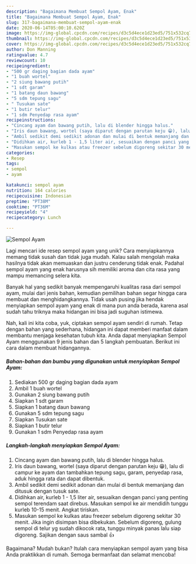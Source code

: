 ```yaml
---
description: "Bagaimana Membuat Sempol Ayam, Enak"
title: "Bagaimana Membuat Sempol Ayam, Enak"
slug: 317-bagaimana-membuat-sempol-ayam-enak
date: 2020-06-14T05:00:10.620Z
image: https://img-global.cpcdn.com/recipes/d3c5d4ece1d23ed5/751x532cq70/sempol-ayam-foto-resep-utama.jpg
thumbnail: https://img-global.cpcdn.com/recipes/d3c5d4ece1d23ed5/751x532cq70/sempol-ayam-foto-resep-utama.jpg
cover: https://img-global.cpcdn.com/recipes/d3c5d4ece1d23ed5/751x532cq70/sempol-ayam-foto-resep-utama.jpg
author: Don Manning
ratingvalue: 4.7
reviewcount: 10
recipeingredient:
- "500 gr daging bagian dada ayam"
- "1 buah wortel"
- "2 siung bawang putih"
- "1 sdt garam"
- "1 batang daun bawang"
- "5 sdm tepung sagu"
- " Tusukan sate"
- "1 butir telur"
- "1 sdm Penyedap rasa ayam"
recipeinstructions:
- "Cincang ayam dan bawang putih, lalu di blender hingga halus."
- "Iris daun bawang, wortel (saya diparut dengan parutan keju 😁), lalu di campur ke ayam dan tambahkan tepung sagu, garam, penyedap rasa, aduk hingga rata dan dapat dibentuk."
- "Ambil sedikit demi sedikit adonan dan mulai di bentuk memanjang dan ditusuk dengan tusuk sate."
- "Didihkan air, kurleb 1 - 1,5 liter air, sesuaikan dengan panci yang penting sempol terendam saat direbus. Masukan sempol ke air mendidih tunggu kurleb 10-15 menit. Angkat tiriskan."
- "Masukan sempol ke kulkas atau freezer sebelum digoreng sekitar 30 menit. Jika ingin disimpan bisa dibekukan. Sebelum digoreng, gulung sempol di telur yg sudah dikocok rata, tunggu minyak panas lalu siap digoreng. Sajikan dengan saus sambal 👍"
categories:
- Resep
tags:
- sempol
- ayam

katakunci: sempol ayam 
nutrition: 164 calories
recipecuisine: Indonesian
preptime: "PT38M"
cooktime: "PT36M"
recipeyield: "4"
recipecategory: Lunch

---
```



![Sempol Ayam](https://img-global.cpcdn.com/recipes/d3c5d4ece1d23ed5/751x532cq70/sempol-ayam-foto-resep-utama.jpg)

Lagi mencari ide resep sempol ayam yang unik? Cara menyiapkannya memang tidak susah dan tidak juga mudah. Kalau salah mengolah maka hasilnya tidak akan memuaskan dan justru cenderung tidak enak. Padahal sempol ayam yang enak harusnya sih memiliki aroma dan cita rasa yang mampu memancing selera kita.



Banyak hal yang sedikit banyak mempengaruhi kualitas rasa dari sempol ayam, mulai dari jenis bahan, kemudian pemilihan bahan segar hingga cara membuat dan menghidangkannya. Tidak usah pusing jika hendak menyiapkan sempol ayam yang enak di mana pun anda berada, karena asal sudah tahu triknya maka hidangan ini bisa jadi suguhan istimewa.


Nah, kali ini kita coba, yuk, ciptakan sempol ayam sendiri di rumah. Tetap dengan bahan yang sederhana, hidangan ini dapat memberi manfaat dalam membantu menjaga kesehatan tubuh kita. Anda dapat menyiapkan Sempol Ayam menggunakan 9 jenis bahan dan 5 langkah pembuatan. Berikut ini cara dalam membuat hidangannya.

<!--inarticleads1-->

##### Bahan-bahan dan bumbu yang digunakan untuk menyiapkan Sempol Ayam:

1. Sediakan 500 gr daging bagian dada ayam
1. Ambil 1 buah wortel
1. Gunakan 2 siung bawang putih
1. Siapkan 1 sdt garam
1. Siapkan 1 batang daun bawang
1. Gunakan 5 sdm tepung sagu
1. Siapkan  Tusukan sate
1. Siapkan 1 butir telur
1. Gunakan 1 sdm Penyedap rasa ayam




<!--inarticleads2-->

##### Langkah-langkah menyiapkan Sempol Ayam:

1. Cincang ayam dan bawang putih, lalu di blender hingga halus.
1. Iris daun bawang, wortel (saya diparut dengan parutan keju 😁), lalu di campur ke ayam dan tambahkan tepung sagu, garam, penyedap rasa, aduk hingga rata dan dapat dibentuk.
1. Ambil sedikit demi sedikit adonan dan mulai di bentuk memanjang dan ditusuk dengan tusuk sate.
1. Didihkan air, kurleb 1 - 1,5 liter air, sesuaikan dengan panci yang penting sempol terendam saat direbus. Masukan sempol ke air mendidih tunggu kurleb 10-15 menit. Angkat tiriskan.
1. Masukan sempol ke kulkas atau freezer sebelum digoreng sekitar 30 menit. Jika ingin disimpan bisa dibekukan. Sebelum digoreng, gulung sempol di telur yg sudah dikocok rata, tunggu minyak panas lalu siap digoreng. Sajikan dengan saus sambal 👍




Bagaimana? Mudah bukan? Itulah cara menyiapkan sempol ayam yang bisa Anda praktikkan di rumah. Semoga bermanfaat dan selamat mencoba!
